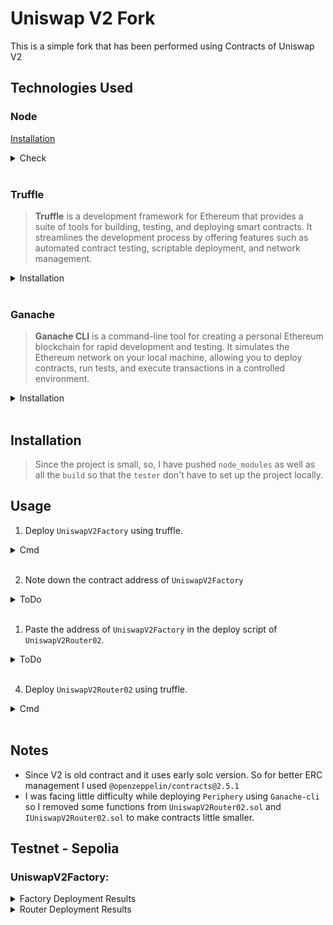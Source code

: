 # Uniswap V2 Fork

This is a simple fork that has been performed using Contracts of Uniswap V2 

## Technologies Used

### Node
[Installation](https://nodejs.org/en/download/package-manager)<br>
<details>
<summary>Check</summary>

```bash
node -v
# v18.20.4
```

</details><br>

### Truffle
> **Truffle** is a development framework for Ethereum that provides a suite of tools for building, testing, and deploying smart contracts. It streamlines the development process by offering features such as automated contract testing, scriptable deployment, and network management.

<details>
<summary>Installation</summary>

```bash
npm install -g truffle
```

</details><br>

### Ganache
> **Ganache CLI** is a command-line tool for creating a personal Ethereum blockchain for rapid development and testing. It simulates the Ethereum network on your local machine, allowing you to deploy contracts, run tests, and execute transactions in a controlled environment.

<details>
<summary>Installation</summary>

```bash
npm install -g ganache-cli
```

</details><br>


## Installation
> Since the project is small, so, I have pushed `node_modules` as well as all the `build` so that the `tester` don't have to set up the project locally.

## Usage
1. Deploy `UniswapV2Factory` using truffle.

<details>
<summary>Cmd</summary>

<details>
<summary>Using Mainnet</summary>

```
1.
Location: core/migrations/1_initial_migration.js
ToDo    : Update token1Address, token2Address

2.
Location: core/truffle-config.js
ToDo    : Add Infura/Alchemy network information.
```

```bash
truffle migrate --reset --network mainnet
```

</details>

<details>
<summary>Using Local Network</summary>

```bash
truffle migrate --reset
# Assume: Not using mainnet.
```

</details>

</details><br>

2. Note down the contract address of `UniswapV2Factory`

<details>
<summary>ToDo</summary>

```
contract address:    0x1897c3cb573E95A0f954A69F51924D910A882eD0
```

</details><br>

1. Paste the address of `UniswapV2Factory` in the deploy script of `UniswapV2Router02`.

<details>
<summary>ToDo</summary>

```
location: periphery/migrations/1_initial_migration.js

let FACTORY_ADDRESS = "0xE83C3dA3D32c2B71A57cf34ddbc3B6063ed2e818"
```

</details><br>

4. Deploy `UniswapV2Router02` using truffle.

<details>
<summary>Cmd</summary>

<details>
<summary>Using Mainnet</summary>

```bash
truffle migrate --reset --network mainnet
```

</details>

<details>
<summary>Using Local Network</summary>

```bash
truffle migrate --reset
# Assume: Not using mainnet.
```

</details>

</details><br>

## Notes

* Since V2 is old contract and it uses early solc version. So for better ERC management I used `@openzeppelin/contracts@2.5.1`
* I was facing little difficulty while deploying `Periphery` using `Ganache-cli` so I removed some functions from `UniswapV2Router02.sol` and `IUniswapV2Router02.sol` to make contracts little smaller.

## Testnet - Sepolia

### UniswapV2Factory:

<details>
<summary>Factory Deployment Results</summary>

```
   Deploying 'UniswapV2Factory'
   ----------------------------
   > transaction hash:    0x465fc8542113cb125b7689c1a33960c05497480c71eb538a730b2a92245c6598
   > Blocks: 1            Seconds: 10
   > contract address:    0x5d93e24e9C35538Cf69d63D863A09787A42ec8AC
   > block number:        6361259
   > block timestamp:     1721728092
   > account:             0xBD3DFbeF207e34d426c658175D56245E756e444a
   > balance:             0.2538441183111907
   > gas used:            4140182 (0x3f2c96)
   > gas price:           35.30180115 gwei
   > value sent:          0 ETH
   > total cost:          0.1461558816888093 ETH


   Deploying 'Token1'
   ------------------
   > transaction hash:    0x8759778b887def980d9faafdd5803a5119ad7ffa7801107a889aa5a2c49c3a20
   > Blocks: 1            Seconds: 4
   > contract address:    0xdB1671610E97983338a813D8d71E121FcbC54f22
   > block number:        6361260
   > block timestamp:     1721728104
   > account:             0xBD3DFbeF207e34d426c658175D56245E756e444a
   > balance:             0.212160949727586383
   > gas used:            1057897 (0x102469)
   > gas price:           39.401915861 gwei
   > value sent:          0 ETH
   > total cost:          0.041683168583604317 ETH


   Deploying 'Token2'
   ------------------
   > transaction hash:    0x93628044a3df171c982a7d5ceb0cee3fd70484a8497f70ab217fe94e738199c5
   > Blocks: 1            Seconds: 17
   > contract address:    0x24580AAe98158e657f566E425f97b3234954251E
   > block number:        6361261
   > block timestamp:     1721728128
   > account:             0xBD3DFbeF207e34d426c658175D56245E756e444a
   > balance:             0.165642182720744281
   > gas used:            1057897 (0x102469)
   > gas price:           43.972869766 gwei
   > value sent:          0 ETH
   > total cost:          0.046518767006842102 ETH
```

</details>

<details>
<summary>Router Deployment Results</summary>

### UniswapV2Router02:
```
   Deploying 'WETH'
   ----------------
   > transaction hash:    0xe8ca9c1939e8923497bfe0ce2f775d945ba5ccf13eedd23515d3c472db2f5f22
   > Blocks: 2            Seconds: 17
   > contract address:    0x6a8D65468623Ab1Ed11dD53BF0C039E0600e1bF0
   > block number:        6361340
   > block timestamp:     1721729268
   > account:             0xBD3DFbeF207e34d426c658175D56245E756e444a
   > balance:             0.523334067000737515
   > gas used:            830246 (0xcab26)
   > gas price:           36.107613781 gwei
   > value sent:          0 ETH
   > total cost:          0.029978201911220126 ETH


   Deploying 'UniswapV2Router02'
   -----------------------------
   > transaction hash:    0x5701074a7862d5cbdeeeed0311557c4444e7aac0ceb4ff88b806dff35b34c0a9
   > Blocks: 2            Seconds: 16
   > contract address:    0x334DF8499e865c4d785d81862D2342A8369Ae814
   > block number:        6361342
   > block timestamp:     1721729292
   > account:             0xBD3DFbeF207e34d426c658175D56245E756e444a
   > balance:             0.350587767654495859
   > gas used:            4708851 (0x47d9f3)
   > gas price:           36.685446056 gwei
   > value sent:          0 ETH
   > total cost:          0.172746299346241656 ETH
```

</details>